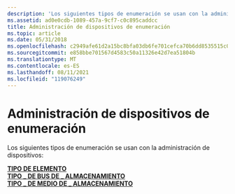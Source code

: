 ```yaml
---
description: 'Los siguientes tipos de enumeración se usan con la administración de dispositivos:'
ms.assetid: ad0e0cdb-1089-457a-9cf7-c0c895caddcc
title: Administración de dispositivos de enumeración
ms.topic: article
ms.date: 05/31/2018
ms.openlocfilehash: c2949afe61d2a15bc8bfa03db6fe701cefca70b6dd8535515c09dc64db75d375
ms.sourcegitcommit: e858bbe701567d4583c50a11326e42d7ea51804b
ms.translationtype: MT
ms.contentlocale: es-ES
ms.lasthandoff: 08/11/2021
ms.locfileid: "119076249"
---
```

# <a name="device-management-enumeration-types"></a>Administración de dispositivos de enumeración

Los siguientes tipos de enumeración se usan con la administración de dispositivos:

<dl>

[**TIPO DE ELEMENTO**](/windows/desktop/api/WinIoCtl/ne-winioctl-element_type)  
[**TIPO \_ DE BUS DE \_ ALMACENAMIENTO**](/windows/win32/api/winioctl/ne-winioctl-storage_bus_type)  
[**TIPO \_ DE MEDIO DE \_ ALMACENAMIENTO**](/windows/desktop/api/WinIoCtl/ne-winioctl-storage_media_type)  
</dl>

 

 
